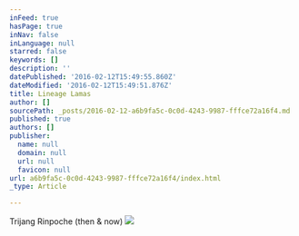 ```yaml
---
inFeed: true
hasPage: true
inNav: false
inLanguage: null
starred: false
keywords: []
description: ''
datePublished: '2016-02-12T15:49:55.860Z'
dateModified: '2016-02-12T15:49:51.876Z'
title: Lineage Lamas
author: []
sourcePath: _posts/2016-02-12-a6b9fa5c-0c0d-4243-9987-fffce72a16f4.md
published: true
authors: []
publisher:
  name: null
  domain: null
  url: null
  favicon: null
url: a6b9fa5c-0c0d-4243-9987-fffce72a16f4/index.html
_type: Article

---
```

Trijang Rinpoche (then & now)
![](https://s3-us-west-2.amazonaws.com/the-grid-img/p/f62bd420fe1d7a2016c19702f9674260d4a0f0ac.jpg)